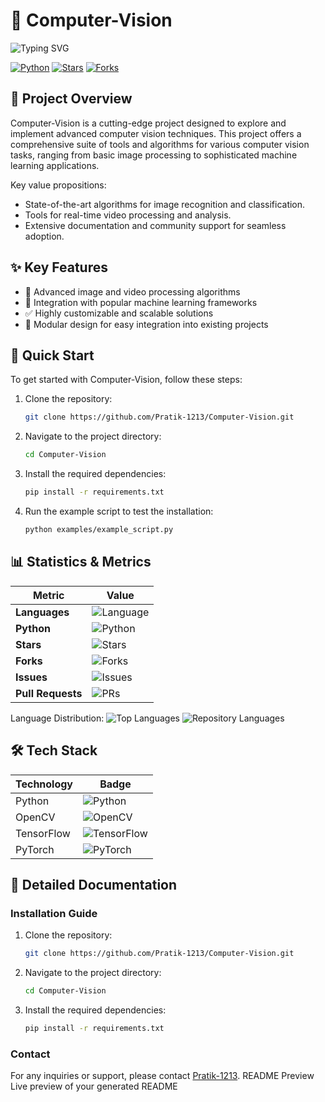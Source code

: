 # 🚀 Computer-Vision

![Typing SVG](https://readme-typing-svg.demolab.com?font=Fira+Code&weight=500&size=24&pause=1000&color=F7F7F7&background=EB542400&width=435&lines=Welcome+to+Computer-Vision;A+cutting-edge+project;by+Pratik-1213;)

[![Python](https://img.shields.io/badge/Language-Python-3776AB?style=flat-square&logo=python&logoColor=white)](https://www.python.org/)
[![Stars](https://img.shields.io/github/stars/Pratik-1213/Computer-Vision?style=flat-square)](https://github.com/Pratik-1213/Computer-Vision/stargazers)
[![Forks](https://img.shields.io/github/forks/Pratik-1213/Computer-Vision?style=flat-square)](https://github.com/Pratik-1213/Computer-Vision/network/members)

## 🎯 Project Overview

Computer-Vision is a cutting-edge project designed to explore and implement advanced computer vision techniques. This project offers a comprehensive suite of tools and algorithms for various computer vision tasks, ranging from basic image processing to sophisticated machine learning applications.

Key value propositions:
- State-of-the-art algorithms for image recognition and classification.
- Tools for real-time video processing and analysis.
- Extensive documentation and community support for seamless adoption.

## ✨ Key Features

- 🌟 Advanced image and video processing algorithms
- 🤖 Integration with popular machine learning frameworks
-  ✅ Highly customizable and scalable solutions
- 🧩 Modular design for easy integration into existing projects

## 🚀 Quick Start

To get started with Computer-Vision, follow these steps:

1. Clone the repository:
   ```bash
   git clone https://github.com/Pratik-1213/Computer-Vision.git
   ```

2. Navigate to the project directory:
   ```bash
   cd Computer-Vision
   ```

3. Install the required dependencies:
   ```bash
   pip install -r requirements.txt
   ```

4. Run the example script to test the installation:
   ```bash
   python examples/example_script.py
   ```

## 📊 Statistics & Metrics

| Metric                | Value               |
|-----------------------|---------------------|
| **Languages**         | ![Language](https://img.shields.io/github/languages/count/Pratik-1213/Computer-Vision?color=blue&style=flat-square) |
| **Python**            | ![Python](https://img.shields.io/github/languages/top/Pratik-1213/Computer-Vision?color=yellow&style=flat-square) |
| **Stars**             | ![Stars](https://img.shields.io/github/stars/Pratik-1213/Computer-Vision?style=flat-square) |
| **Forks**             | ![Forks](https://img.shields.io/github/forks/Pratik-1213/Computer-Vision?style=flat-square) |
| **Issues**            | ![Issues](https://img.shields.io/github/issues/Pratik-1213/Computer-Vision?color=red&style=flat-square) |
| **Pull Requests**     | ![PRs](https://img.shields.io/github/issues-pr/Pratik-1213/Computer-Vision?color=green&style=flat-square) |

Language Distribution:
![Top Languages](https://img.shields.io/github/languages/top/Pratik-1213/Computer-Vision?style=flat-square)
![Repository Languages](https://img.shields.io/github/languages/count/Pratik-1213/Computer-Vision?style=flat-square)

## 🛠️ Tech Stack

| Technology         | Badge                                                                 |
|--------------------|-----------------------------------------------------------------------|
| Python             | ![Python](https://img.shields.io/badge/-Python-3776AB?style=flat-square&logo=python&logoColor=white) |
| OpenCV             | ![OpenCV](https://img.shields.io/badge/-OpenCV-5C3EE8?style=flat-square&logo=opencv&logoColor=white) |
| TensorFlow         | ![TensorFlow](https://img.shields.io/badge/-TensorFlow-FF6F00?style=flat-square&logo=tensorflow&logoColor=white) |
| PyTorch            | ![PyTorch](https://img.shields.io/badge/-PyTorch-EE4C2C?style=flat-square&logo=pytorch&logoColor=white) |

## 📖 Detailed Documentation

### Installation Guide

1. Clone the repository:
   ```bash
   git clone https://github.com/Pratik-1213/Computer-Vision.git
   ```

2. Navigate to the project directory:
   ```bash
   cd Computer-Vision
   ```

3. Install the required dependencies:
   ```bash
   pip install -r requirements.txt
   ```

### Contact

For any inquiries or support, please contact [Pratik-1213](https://github.com/Pratik-1213).
README Preview
Live preview of your generated README

